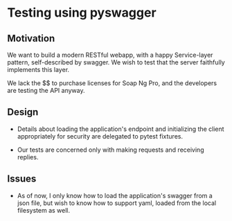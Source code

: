 # Testing using pyswagger

## Motivation

We want to build a modern RESTful webapp, with a happy Service-layer
pattern, self-described by swagger.  We wish to test that the server
faithfully implements this layer.

We lack the $$ to purchase licenses for Soap Ng Pro, and the developers
are testing the API anyway.

## Design

- Details about loading the application's endpoint and initializing 
  the client appropriately for security are delegated to pytest fixtures.

- Our tests are concerned only with making requests and receiving replies.

## Issues

- As of now, I only know how to load the application's swagger from a json
  file, but wish to know how to support yaml, loaded from the local 
  filesystem as well.

